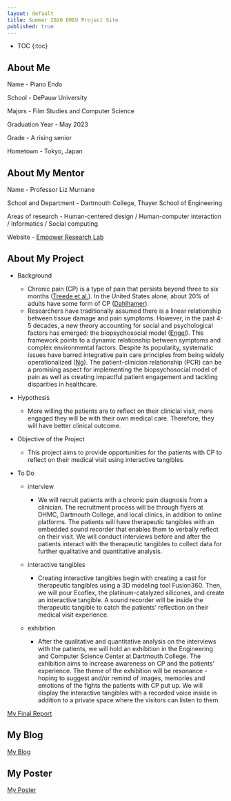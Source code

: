 ```yaml
---
layout: default
title: Summer 2020 DREU Project Site
published: true
---
```


* TOC
{:toc}

## About Me


Name - Piano Endo  

School - DePauw University

Majors - Film Studies and Computer Science

Graduation Year - May 2023

Grade - A rising senior

Hometown - Tokyo, Japan

## About My Mentor

Name - Professor Liz Murnane

School and Department - Dartmouth College, Thayer School of Engineering

Areas of research - Human-centered design / Human-computer interaction / Informatics / Social computing 

Website - [Empower Research Lab](https://empower-lab.emurnane.host.dartmouth.edu/)

## About My Project

- Background
	- Chronic pain (CP) is a type of pain that persists beyond three to six months ([Treede et al.](https://oce-ovid-com.dartmouth.idm.oclc.org/article/00006396-201506000-00006/HTML)). In the United States alone, about 20% of adults have some form of CP ([Dahlhamer](https://www.proquest.com/docview/2113734137/fulltextPDF/FCC61C1121774C72PQ/1?accountid=10422)). 
    - Researchers have traditionally assumed there is a linear relationship between tissue damage and pain symptoms. However, in the past 4-5 decades, a new theory accounting for social and psychological factors has emerged: the biopsychosocial model ([Engel](https://www.proquest.com/docview/1041810547?accountid=10422)). This framework points to a dynamic relationship between symptoms and complex environmental factors. Despite its popularity, systematic issues have barred integrative pain care principles from being widely operationalized ([Ng](https://oce-ovid-com.dartmouth.idm.oclc.org/article/00006396-202108000-00002/HTML)). The patient-clinician relationship (PCR) can be a promising aspect for implementing the biopsychosocial model of pain as well as creating impactful patient engagement and tackling disparities in healthcare.
    
- Hypothesis
	- More willing the patients are to reflect on their clinicial visit, more engaged they will be with their own medical care. Therefore, they will have better clinical outcome.

- Objective of the Project
	- This project aims to provide opportunities for the patients with CP to reflect on their medical visit using interactive tangibles. 
    
- To Do
	- interview
    	- We will recruit patients with a chronic pain diagnosis from a clinician. The recruitment process will be through flyers at DHMC, Dartmouth College, and local clinics, in addition to online platforms. The patients will have therapeutic tangibles with an embedded sound recorder that enables them to verbally reflect on their visit. We will conduct interviews before and after the patients interact with the therapeutic tangibles to collect data for further qualitative and quantitative analysis.
        
    - interactive tangibles
    	- Creating interactive tangibles begin with creating a cast for therapeutic tangibles using a 3D modeling tool Fusion360. Then, we will pour Ecoflex, the platinum-catalyzed silicones, and create an interactive tangible. A sound recorder will be inside the therapeutic tangible to catch the patients’ reflection on their medical visit experience.
        
    - exhibition
    	- After the qualitative and quantitative analysis on the interviews with the patients, we will hold an exhibition in the Engineering and Computer Science Center at Dartmouth College. The exhibition aims to increase awareness on CP and the patients’ experience. The theme of the exhibition will be resonance - hoping to suggest and/or remind of images, memories and emotions of the fights the patients with CP put up. We will display the interactive tangibles with a recorded voice inside in addition to a private space where the visitors can listen to them.
   
[My Final Report](files/finalreport.pdf)

## My Blog

[My Blog](blog.html)

## My Poster

[My Poster](files/poster.pdf)
